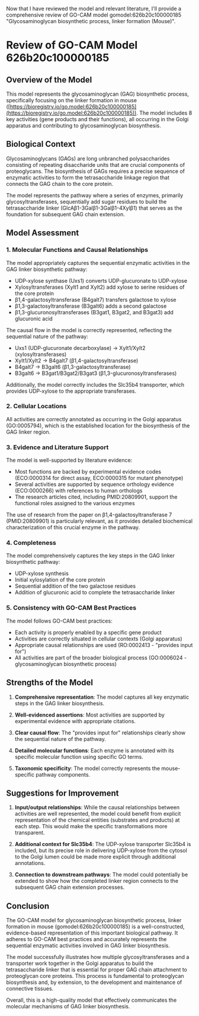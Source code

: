 Now that I have reviewed the model and relevant literature, I'll provide a comprehensive review of GO-CAM model gomodel:626b20c100000185 "Glycosaminoglycan biosynthetic process, linker formation (Mouse)".

# Review of GO-CAM Model 626b20c100000185

## Overview of the Model

This model represents the glycosaminoglycan (GAG) biosynthetic process, specifically focusing on the linker formation in mouse ([https://bioregistry.io/go.model:626b20c100000185](https://bioregistry.io/go.model:626b20c100000185)). The model includes 8 key activities (gene products and their functions), all occurring in the Golgi apparatus and contributing to glycosaminoglycan biosynthesis.

## Biological Context

Glycosaminoglycans (GAGs) are long unbranched polysaccharides consisting of repeating disaccharide units that are crucial components of proteoglycans. The biosynthesis of GAGs requires a precise sequence of enzymatic activities to form the tetrasaccharide linkage region that connects the GAG chain to the core protein.

The model represents the pathway where a series of enzymes, primarily glycosyltransferases, sequentially add sugar residues to build the tetrasaccharide linker (GlcAβ1-3Galβ1-3Galβ1-4Xylβ1) that serves as the foundation for subsequent GAG chain extension.

## Model Assessment

### 1. Molecular Functions and Causal Relationships

The model appropriately captures the sequential enzymatic activities in the GAG linker biosynthetic pathway:

- UDP-xylose synthase (Uxs1) converts UDP-glucuronate to UDP-xylose
- Xylosyltransferases (Xylt1 and Xylt2) add xylose to serine residues of the core protein
- β1,4-galactosyltransferase (B4galt7) transfers galactose to xylose
- β1,3-galactosyltransferase (B3galt6) adds a second galactose
- β1,3-glucuronosyltransferases (B3gat1, B3gat2, and B3gat3) add glucuronic acid

The causal flow in the model is correctly represented, reflecting the sequential nature of the pathway:

- Uxs1 (UDP-glucuronate decarboxylase) → Xylt1/Xylt2 (xylosyltransferases)
- Xylt1/Xylt2 → B4galt7 (β1,4-galactosyltransferase)
- B4galt7 → B3galt6 (β1,3-galactosyltransferase)
- B3galt6 → B3gat1/B3gat2/B3gat3 (β1,3-glucuronosyltransferases)

Additionally, the model correctly includes the Slc35b4 transporter, which provides UDP-xylose to the appropriate transferases.

### 2. Cellular Locations

All activities are correctly annotated as occurring in the Golgi apparatus (GO:0005794), which is the established location for the biosynthesis of the GAG linker region.

### 3. Evidence and Literature Support

The model is well-supported by literature evidence:

- Most functions are backed by experimental evidence codes (ECO:0000314 for direct assay, ECO:0000315 for mutant phenotype)
- Several activities are supported by sequence orthology evidence (ECO:0000266) with references to human orthologs
- The research articles cited, including PMID:20809901, support the functional roles assigned to the various enzymes

The use of research from the paper on β1,4-galactosyltransferase 7 (PMID:20809901) is particularly relevant, as it provides detailed biochemical characterization of this crucial enzyme in the pathway.

### 4. Completeness

The model comprehensively captures the key steps in the GAG linker biosynthetic pathway:

- UDP-xylose synthesis
- Initial xylosylation of the core protein
- Sequential addition of the two galactose residues
- Addition of glucuronic acid to complete the tetrasaccharide linker

### 5. Consistency with GO-CAM Best Practices

The model follows GO-CAM best practices:

- Each activity is properly enabled by a specific gene product
- Activities are correctly situated in cellular contexts (Golgi apparatus)
- Appropriate causal relationships are used (RO:0002413 - "provides input for")
- All activities are part of the broader biological process (GO:0006024 - glycosaminoglycan biosynthetic process)

## Strengths of the Model

1. **Comprehensive representation**: The model captures all key enzymatic steps in the GAG linker biosynthesis.

2. **Well-evidenced assertions**: Most activities are supported by experimental evidence with appropriate citations.

3. **Clear causal flow**: The "provides input for" relationships clearly show the sequential nature of the pathway.

4. **Detailed molecular functions**: Each enzyme is annotated with its specific molecular function using specific GO terms.

5. **Taxonomic specificity**: The model correctly represents the mouse-specific pathway components.

## Suggestions for Improvement

1. **Input/output relationships**: While the causal relationships between activities are well represented, the model could benefit from explicit representation of the chemical entities (substrates and products) at each step. This would make the specific transformations more transparent.

2. **Additional context for Slc35b4**: The UDP-xylose transporter Slc35b4 is included, but its precise role in delivering UDP-xylose from the cytosol to the Golgi lumen could be made more explicit through additional annotations.

3. **Connection to downstream pathways**: The model could potentially be extended to show how the completed linker region connects to the subsequent GAG chain extension processes.

## Conclusion

The GO-CAM model for glycosaminoglycan biosynthetic process, linker formation in mouse (gomodel:626b20c100000185) is a well-constructed, evidence-based representation of this important biological pathway. It adheres to GO-CAM best practices and accurately represents the sequential enzymatic activities involved in GAG linker biosynthesis.

The model successfully illustrates how multiple glycosyltransferases and a transporter work together in the Golgi apparatus to build the tetrasaccharide linker that is essential for proper GAG chain attachment to proteoglycan core proteins. This process is fundamental to proteoglycan biosynthesis and, by extension, to the development and maintenance of connective tissues.

Overall, this is a high-quality model that effectively communicates the molecular mechanisms of GAG linker biosynthesis.